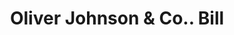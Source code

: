 ---
doi: 10.7916/D8RR39C7
date_other: '1870'
date_other_textual: 1870-1879
form: printed ephemera
genre:
- Invoices
name:
- Oliver Johnson & Co.
object_in_context_url: https://biggert.cul.columbia.edu/items/view/ave_biggert_01537
subject_hierarchical_geographic:
- Providence, Rhode Island, United States
subject_name:
- Oliver Johnson & Co.
title: Oliver Johnson & Co.. Bill
sort_title: Oliver Johnson & Co.. Bill
call_number: ave_biggert_01537
coordinates:
- 41.82361111111111,-71.42222222222223
pid: ave_biggert_01537
identifiers: ave_biggert_01537
thumbnail: https://derivativo-2.library.columbia.edu/iiif/2/ldpd:343974/full/!256,256/0/native.jpg
permalink: "/biggert/ave_biggert_01537/"
layout: iiif-image-page
---